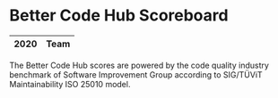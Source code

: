 # Better Code Hub Scoreboard



| 2020       | Team |          
| ------------- |:-------------:|


The Better Code Hub scores are powered by the code quality industry benchmark of Software Improvement Group according to SIG/TÜViT Maintainability ISO 25010 model.
